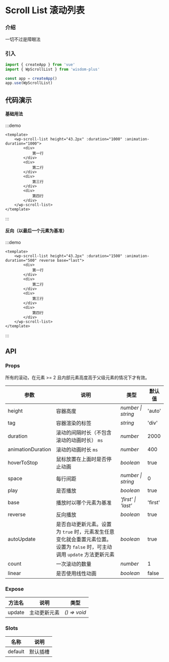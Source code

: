 # Scroll List 滚动列表

### 介绍

一切不过是障眼法

### 引入

```js
import { createApp } from 'vue'
import { WpScrollList } from 'wisdom-plus'

const app = createApp()
app.use(WpScrollList)
```

## 代码演示

#### 基础用法

:::demo
```vue
<template>
    <wp-scroll-list height="43.2px" :duration="1000" :animation-duration="1000">
        <div>
            第一行
        </div>
        <div>
            第二行
        </div>
        <div>
            第三行
        </div>
        <div>
            第四行
        </div>
    </wp-scroll-list>
</template>
```
:::

#### 反向（以最后一个元素为基准）

:::demo
```vue
<template>
    <wp-scroll-list height="43.2px" :duration="1500" :animation-duration="500" reverse base="last">
        <div>
            第一行
        </div>
        <div>
            第二行
        </div>
        <div>
            第三行
        </div>
        <div>
            第四行
        </div>
    </wp-scroll-list>
</template>
```
:::

## API

### Props

所有的滚动，在元素 >= 2 且内部元素高度高于父级元素的情况下才有效。

| 参数      | 说明           | 类型                                                                | 默认值 |
| --------- | -------------- | ------------------------------------------------------------------- | ------ |
| height   | 容器高度       | _number \| string_          | 'auto'     |
| tag     | 容器渲染的标签   | _string_           | 'div'      |
| duration   | 滚动的间隔时长（不包含滚动的动画时长） `ms` | _number_ | 2000      |
| animationDuration  | 滚动的动画时长 `ms`       | _number_                                                           | 400  |
| hoverToStop      | 鼠标放置在上面时是否停止动画       | _boolean_                                                           | true   |
| space | 每行间距     | _number \| string_                                                    | 0     |
| play | 是否播放     | _boolean_                                                    | true     |
| base | 播放时以哪个元素为基准 | _'first' \| 'last'_ | 'first' |
| reverse | 反向播放     | _boolean_                                                    | true     |
| autoUpdate | 是否自动更新元素。设置为 `true` 时，元素发生任意变化就会重置元素位置。设置为 `false` 时，可主动调用 `update` 方法更新元素 | _boolean_ | true |
| count | 一次滚动的数量 | _number_ | 1 |
| linear | 是否使用线性动画 | _boolean_ | false |

### Expose

| 方法名 | 说明 | 类型 |
| -- | -- | -- |
| update | 主动更新元素 | _() => void_ |

### Slots

| 名称    | 说明     |
| ------- | -------- |
| default | 默认插槽 |
